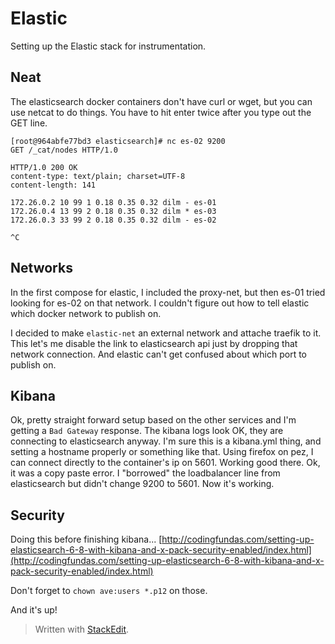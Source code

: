 
# Elastic
Setting up the Elastic stack for instrumentation.

## Neat
The elasticsearch docker containers don't have curl or wget, but you can use netcat to do things.  You have to hit enter twice after you type out the GET line.
```
[root@964abfe77bd3 elasticsearch]# nc es-02 9200
GET /_cat/nodes HTTP/1.0

HTTP/1.0 200 OK
content-type: text/plain; charset=UTF-8
content-length: 141

172.26.0.2 10 99 1 0.18 0.35 0.32 dilm - es-01
172.26.0.4 13 99 2 0.18 0.35 0.32 dilm * es-03
172.26.0.3 33 99 2 0.18 0.35 0.32 dilm - es-02

^C
```
## Networks
In the first compose for elastic, I included the proxy-net, but then es-01 tried looking for es-02 on that network.  I couldn't figure out how to tell elastic which docker network to publish on.

I decided to make `elastic-net` an external network and attache traefik to it.  This let's me disable the link to elasticsearch api just by dropping that network connection.  And elastic can't get confused about which port to publish on.

## Kibana
Ok, pretty straight forward setup based on the other services and I'm getting a `Bad Gateway` response.  The kibana logs look OK, they are connecting to elasticsearch anyway.  I'm sure this is a kibana.yml thing, and setting a hostname properly or something like that.
Using firefox on pez, I can connect directly to the container's ip on 5601.  Working good there.
Ok, it was a copy paste error.  I "borrowed" the loadbalancer line from elasticsearch but didn't change 9200 to 5601.  Now it's working.

## Security
Doing this before finishing kibana...
[http://codingfundas.com/setting-up-elasticsearch-6-8-with-kibana-and-x-pack-security-enabled/index.html](http://codingfundas.com/setting-up-elasticsearch-6-8-with-kibana-and-x-pack-security-enabled/index.html)

Don't forget to `chown ave:users *.p12` on those.

And it's up!

> Written with [StackEdit](https://stackedit.io/).
<!--stackedit_data:
eyJoaXN0b3J5IjpbLTE4ODE5NTI2NDVdfQ==
-->